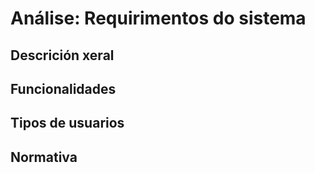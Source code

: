 # Análise: Requirimentos do sistema

## Descrición xeral

## Funcionalidades

## Tipos de usuarios

## Normativa

